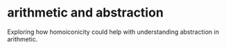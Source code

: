 # arithmetic and abstraction

Exploring how homoiconicity could help with understanding abstraction in arithmetic.
